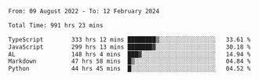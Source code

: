 
<!--START_SECTION:waka-->

```txt
From: 09 August 2022 - To: 12 February 2024

Total Time: 991 hrs 23 mins

TypeScript        333 hrs 12 mins ████████▒░░░░░░░░░░░░░░░░   33.61 %
JavaScript        299 hrs 13 mins ███████▓░░░░░░░░░░░░░░░░░   30.18 %
AL                148 hrs 4 mins  ███▓░░░░░░░░░░░░░░░░░░░░░   14.94 %
Markdown          47 hrs 58 mins  █▒░░░░░░░░░░░░░░░░░░░░░░░   04.84 %
Python            44 hrs 45 mins  █░░░░░░░░░░░░░░░░░░░░░░░░   04.52 %
```

<!--END_SECTION:waka-->











